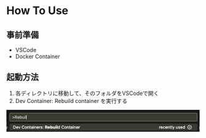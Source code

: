 # How To Use

## 事前準備

- VSCode
- Docker Container

## 起動方法

1. 各ディレクトリに移動して、そのフォルダをVSCodeで開く
2. Dev Container: Rebuild container を実行する

![alt text](images/image1.png)